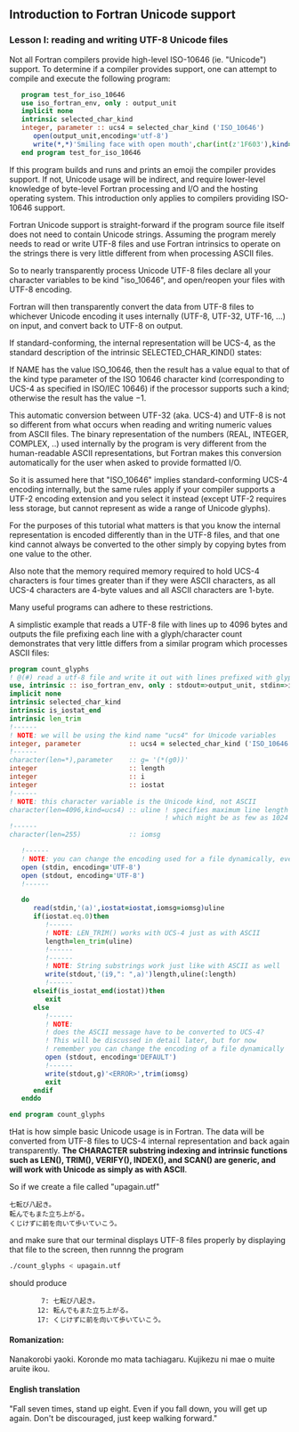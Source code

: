 ## Introduction to Fortran Unicode support
### Lesson I: reading and writing UTF-8 Unicode files

Not all Fortran compilers provide high-level ISO-10646 (ie. "Unicode")
support. To determine if a compiler provides support, one can attempt
to compile and execute the following program:

```fortran
   program test_for_iso_10646
   use iso_fortran_env, only : output_unit
   implicit none
   intrinsic selected_char_kind
   integer, parameter :: ucs4 = selected_char_kind ('ISO_10646')
      open(output_unit,encoding='utf-8')
      write(*,*)'Smiling face with open mouth',char(int(z'1F603'),kind=ucs4) ! 😃
   end program test_for_iso_10646
```

If this program builds and runs and prints an emoji the compiler
provides support. If not, Unicode usage will be indirect, and require
lower-level knowledge of byte-level Fortran processing and I/O and the
hosting operating system. This introduction only applies to compilers
providing ISO-10646 support.

Fortran Unicode support is straight-forward if the program source file
itself does not need to contain Unicode strings. Assuming the program
merely needs to read or write UTF-8 files and use Fortran intrinsics to
operate on the strings there is very little different from when processing
ASCII files.

So to nearly transparently process Unicode UTF-8 files declare all your
character variables to be kind "iso_10646", and open/reopen your files
with UTF-8 encoding.

Fortran will then transparently convert the data from UTF-8 files to whichever
Unicode encoding it uses internally (UTF-8, UTF-32, UTF-16, ...) on input,
and convert back to UTF-8 on output.

If standard-conforming, the internal representation will be UCS-4, as the
standard description of the intrinsic SELECTED_CHAR_KIND() states:

   If NAME has the value ISO_10646, then the result has a value equal
   to that of the kind type parameter of the ISO 10646 character kind
   (corresponding to UCS-4 as specified in ISO/IEC 10646) if the
   processor supports such a kind; otherwise the result has the value
   −1.

This automatic conversion between UTF-32 (aka. UCS-4) and UTF-8 is not so
different from what occurs when reading and writing numeric values from
ASCII files. The binary representation of the numbers (REAL, INTEGER,
COMPLEX, ..)  used internally by the program is very different from the
human-readable ASCII representations, but Fortran makes this conversion
automatically for the user when asked to provide formatted I/O.

So it is assumed here that "ISO_10646" implies standard-conforming UCS-4
encoding internally, but the same rules apply if your compiler supports a
UTF-2 encoding extension and you select it instead (except UTF-2 requires
less storage, but cannot represent as wide a range of Unicode glyphs).

For the purposes of this tutorial what matters is that you know the
internal representation is encoded differently than in the UTF-8 files,
and that one kind cannot always be converted to the other simply by
copying bytes from one value to the other.

Also note that the memory required memory required to hold UCS-4
characters is four times greater than if they were ASCII characters,
as all UCS-4 characters are 4-byte values and all ASCII characters
are 1-byte.

Many useful programs can adhere to these restrictions.

A simplistic example that reads a UTF-8 file with lines up to 4096
bytes and outputs the file prefixing each line with a glyph/character
count demonstrates that very little differs from a similar program which
processes ASCII files:

```fortran
program count_glyphs
! @(#) read a utf-8 file and write it out with lines prefixed with glyph counts of the line
use, intrinsic :: iso_fortran_env, only : stdout=>output_unit, stdin=>input_unit
implicit none
intrinsic selected_char_kind
intrinsic is_iostat_end
intrinsic len_trim
!------
! NOTE: we will be using the kind name "ucs4" for Unicode variables
integer, parameter            :: ucs4 = selected_char_kind ('ISO_10646')
!------
character(len=*),parameter    :: g= '(*(g0))'
integer                       :: length
integer                       :: i
integer                       :: iostat
!------
! NOTE: this character variable is the Unicode kind, not ASCII
character(len=4096,kind=ucs4) :: uline ! specifies maximum line length of 4096 bytes,
                                       ! which might be as few as 1024 (ie. 4096/4) glyphs
!------
character(len=255)            :: iomsg

   !------
   ! NOTE: you can change the encoding used for a file dynamically, even on pre-assigned files
   open (stdin, encoding='UTF-8')
   open (stdout, encoding='UTF-8')
   !------

   do
      read(stdin,'(a)',iostat=iostat,iomsg=iomsg)uline
      if(iostat.eq.0)then
         !------
         ! NOTE: LEN_TRIM() works with UCS-4 just as with ASCII
         length=len_trim(uline)
         !------
         !------
         ! NOTE: String substrings work just like with ASCII as well
         write(stdout,'(i9,": ",a)')length,uline(:length)
         !------
      elseif(is_iostat_end(iostat))then
         exit
      else
         !------
         ! NOTE:
         ! does the ASCII message have to be converted to UCS-4?
         ! This will be discussed in detail later, but for now
         ! remember you can change the encoding of a file dynamically
         open (stdout, encoding='DEFAULT')
         !------
         write(stdout,g)'<ERROR>',trim(iomsg)
         exit
      endif
   enddo

end program count_glyphs
```
tHat is how simple basic Unicode usage is in Fortran.  The data will be
converted from UTF-8 files to UCS-4 internal representation and back again
transparently. __The CHARACTER substring indexing and intrinsic functions
such as LEN(), TRIM(), VERIFY(), INDEX(), and SCAN() are generic, and
will work with Unicode as simply as with ASCII__.

So if we create a file called "upagain.utf"
```text
七転び八起き。
転んでもまた立ち上がる。
くじけずに前を向いて歩いていこう。
```
and make sure that our terminal displays UTF-8 files properly
by displaying that file to the screen, then runnng the program
```bash
./count_glyphs < upagain.utf
```
should produce
```text
        7: 七転び八起き。
       12: 転んでもまた立ち上がる。
       17: くじけずに前を向いて歩いていこう。
```
#### Romanization:
Nanakorobi yaoki. Koronde mo mata tachiagaru. Kujikezu ni mae o muite aruite ikou.

#### English translation

"Fall seven times, stand up eight.
Even if you fall down, you will get up again.
Don't be discouraged, just keep walking forward."
